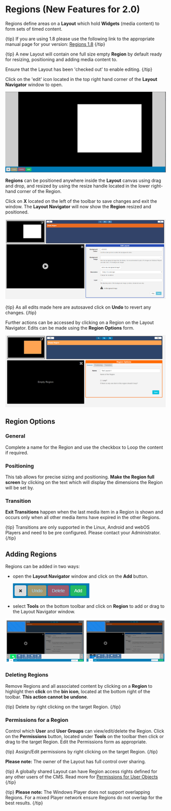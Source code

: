 <!--toc=layouts-->

# Regions (New Features for 2.0)

Regions define areas on a **Layout** which hold **Widgets** (media content) to form sets of timed content.

{tip}
If you are using 1.8 please use the following link to the appropriate manual page for your version: [Regions 1.8](layouts_regions_1.8.html)
{/tip}

{tip}
A new Layout will contain one full size empty **Region** by default ready for resizing, positioning and adding media content to. 

Ensure that the Layout has been 'checked out' to enable editing.
{/tip}

Click on the 'edit' icon located in the top right hand corner of the **Layout Navigator** window to open.

![Region Resize](img/v2_layouts_regions_resize.png)

**Regions** can be positioned anywhere inside the **Layout** canvas using drag and drop, and resized by using the resize handle located in the lower right-hand corner of the Region. 

Click on **X** located on the left of the toolbar to save changes and exit the window. The **Layout Navigator** will now show the **Region** resized and positioned.

![Resized Region Layout Navigator](img/v2_layouts_regions_resized_layout_navigator.png)

{tip}
As all edits made here are autosaved click on **Undo** to revert any changes.
{/tip}

Further actions can be accessed by clicking on a Region on the Layout Navigator. Edits can be made using the **Region Options** form.

![Region Options](img/v2_layouts_regions_region_options.png)



## Region Options

### General

Complete a name for the Region and use the checkbox to Loop the content if required.

### Positioning

This tab allows for precise sizing and positioning.  **Make the Region full screen** by clicking on the text which will display the dimensions the Region will be set by.

### Transition

**Exit Transitions** happen when the last media item in a Region is shown and occurs only when all other media items have expired in the other Regions. 

{tip}
Transitions are only supported in the Linux, Android and webOS Players and need to be pre configured. Please contact your Administrator.
{/tip}

## Adding Regions

Regions can be added in two ways:

- open the **Layout Navigator** window and click on the **Add** button.

  ![Add Region Button](img/v2_layouts_regions_add_button.png)

- select **Tools** on the bottom toolbar and click on **Region** to add or drag to the Layout Navigator window.

![Add Region](img/v2_layouts_regions_add.png)

### Deleting Regions

Remove Regions and all associated content by clicking on a **Region** to highlight then **click** on the **bin icon**, located at the bottom right of the toolbar. **This action cannot be undone**.

{tip}
Delete by right clicking on the target Region.
{/tip}

### Permissions for a Region

Control which **User** and **User Groups** can view/edit/delete the Region.  Click on the **Permissions** button, located under **Tools** on the toolbar then click or drag to the target Region. Edit the Permissions form as appropriate.

{tip}
Assign/Edit permissions by right clicking on the target Region.
{/tip}

**Please note:** The owner of the Layout has full control over sharing. 

{tip}
A globally shared Layout can have Region access rights defined for any other users of the CMS. Read more for [Permissions for User Objects](users_permissions.html#user_objects) 
{/tip}

{tip}
**Please note:** The Windows Player does not support overlapping Regions. For a mixed Player network ensure Regions do not overlap for the best results.
{/tip}